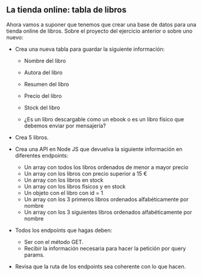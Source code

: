 ## La tienda online: tabla de libros

Ahora vamos a suponer que tenemos que crear una base de datos para una tienda online de libros. Sobre el proyecto del ejercicio anterior o sobre uno nuevo:

- Crea una nueva tabla para guardar la siguiente información:

  - Nombre del libro
  - Autora del libro
  - Resumen del libro
  - Precio del libro
  - Stock del libro

  - ¿Es un libro descargable como un ebook o es un libro físico que debemos enviar por mensajería?
- Crea 5 libros.
- Crea una API en Node JS que devuelva la siguiente información en diferentes endpoints:

  - Un array con todos los libros ordenados de menor a mayor precio
  - Un array con los libros con precio superior a 15 €
  - Un array con los libros en stock
  - Un array con los libros físicos y en stock
  - Un objeto con el libro con id = 1
  - Un array con los 3 primeros libros ordenados alfabéticamente por nombre
  - Un array con los 3 siguientes libros ordenados alfabéticamente por nombre
  
- Todos los endpoints que hagas deben:
  - Ser con el método GET.
  - Recibir la información necesaria para hacer la petición por query params.
- Revisa que la ruta de los endpoints sea coherente con lo que hacen.
